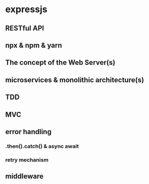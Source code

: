 # expressjs

## RESTful API

## npx &amp; npm &amp; yarn

## The concept of the Web Server(s)

## microservices &amp; monolithic architecture(s)

## TDD

## MVC

## error handling

### .then().catch() &amp; async await

### retry mechanism

## middleware

